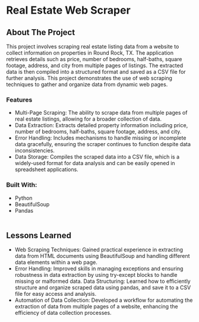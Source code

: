 # Real Estate Web Scraper
## About The Project
This project involves scraping real estate listing data from a website to collect information on properties in Round Rock, TX. The application retrieves details such as price, number of bedrooms, half-baths, square footage, address, and city from multiple pages of listings. The extracted data is then compiled into a structured format and saved as a CSV file for further analysis. This project demonstrates the use of web scraping techniques to gather and organize data from dynamic web pages.

### Features
   -  Multi-Page Scraping: The ability to scrape data from multiple pages of real estate listings, allowing for a broader collection of data.
   -  Data Extraction: Extracts detailed property information including price, number of bedrooms, half-baths, square footage, address, and city.
   -  Error Handling: Includes mechanisms to handle missing or incomplete data gracefully, ensuring the scraper continues to function despite data inconsistencies.
   -  Data Storage: Compiles the scraped data into a CSV file, which is a widely-used format for data analysis and can be easily opened in spreadsheet applications.

### Built With:
- Python
- BeautifulSoup
- Pandas<br><br>

## Lessons Learned
- Web Scraping Techniques: Gained practical experience in extracting data from HTML documents using BeautifulSoup and handling different data elements within a 
  web page.
- Error Handling: Improved skills in managing exceptions and ensuring robustness in data extraction by using try-except blocks to handle missing or malformed data.
  Data Structuring: Learned how to efficiently structure and organize scraped data using pandas, and save it to a CSV file for easy access and analysis.
- Automation of Data Collection: Developed a workflow for automating the extraction of data from multiple pages of a website, enhancing the efficiency of data 
  collection processes.


